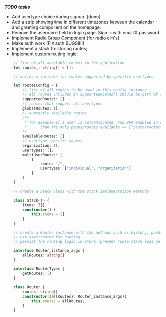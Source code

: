 ***TODO tasks***

- Add usertype choice during signup. {done}
- Add a strip showing time in different timezones between the calendar and greeting component on the homepage.
- Remove the username field in login page. Sign in with email & password
- Implement Radio Group Component {for radio elm's}
- Make auth work (FIX auth BUGS~~!!~~!!)
- Implement a stack for storing routes;
- Implement custom routing logic:
```ts
    // list of all available routes in the application
    let routes_: string[] = [];

    // define a variable for routes supported by specific usertypes

    let routesConfig = {
        // list of all routes to be used in this config instance
        // all routes includes in supportedRoutes[] should be part of routes_ variable
        supportedRoutes: []
        // routes that support all usertypes
        globalRoutes: [],
        // currently available routes
        /**
         * for example if a user is authenticated, has 2FA enabled in account but hasn't yet confirmed the 2FA token:
         *      then the only pages/routes available => ["/auth/twofactorauth"]
        */
        availableRoutes: []
        // usertype specific routes
        organization: [],
        usertypes: [],
        multiUserRoutes: [
            {
                route: "/",
                usertypes: ["individual", "organization"]
            }
        ]
    }

    // create a Stack class with the stack implementation methods

    class Stack<T> {
        items: T[]
        constructor() {
            this.items = []
        }
    }

    // create a Router instance with the methods such as history, push();
    // Use next/router for routing
    // persist the routing logic in store (prevent route stack loss on page reload)

    interface Router_instance_args {
        allRoutes: string[]
    }

    interface RouterTypes {
        getRoutes: ()
    }

    class Router {
        routes: string[]
        constructor({allRoutes}: Router_instance_args){
            this.routes = allRoutes;
        }
    }
```